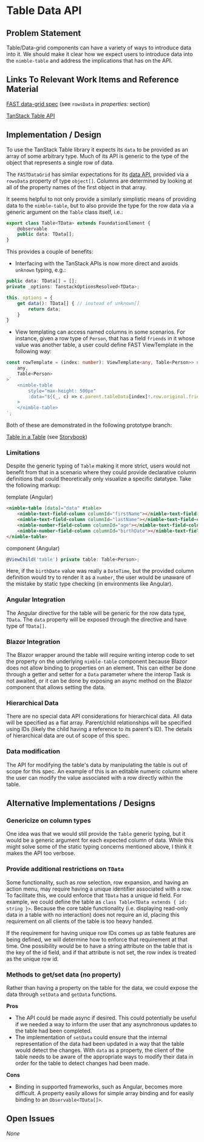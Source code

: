 # Table Data API

## Problem Statement

Table/Data-grid components can have a variety of ways to introduce data into it. We should make it clear how we expect users to introduce data into the `nimble-table` and address the implications that has on the API.

## Links To Relevant Work Items and Reference Material

[FAST data-grid spec](https://github.com/microsoft/fast/blob/master/packages/web-components/fast-foundation/src/data-grid/data-grid.spec.md) (see `rowsData` in _properties:_ section)

[TanStack Table API](https://tanstack.com/table/v8/docs/api/core/table)

## Implementation / Design

To use the TanStack Table library it expects its `data` to be provided as an array of some arbitrary type. Much of its API is generic to the type of the object that represents a single row of data.

The `FASTDataGrid` has similar expectations for its [data API](https://github.com/microsoft/fast/blob/416dc9167e9d41e6ffe11d87ed79b2f455357923/packages/web-components/fast-foundation/src/data-grid/data-grid.ts#L193), provided via a `rowsData` property of type `object[]`. Columns are determined by looking at all of the property names of the first object in that array.

It seems helpful to not only provide a similarly simplistic means of providing data to the `nimble-table`, but to also provide the type for the row data via a generic argument on the `Table` class itself, i.e.:

```ts
export class Table<TData> extends FoundationElement {
    @observable
    public data: TData[];
}
```

This provides a couple of benefits:

-   Interfacing with the TanStack APIs is now more direct and avoids `unknown` typing, e.g.:

```ts
public data: TData[] = [];
private _options: TanstackOptionsResolved<TData>;

this._options = {
    get data(): TData[] { // instead of unknown[]
        return data;
    }
}
```

-   View templating can access named columns in some scenarios. For instance, given a row type of `Person`, that has a field `friends` in it whose value was another table, a user could define FAST ViewTemplate in the following way:

```ts
const rowTemplate = (index: number): ViewTemplate<any, Table<Person>> => html<
    any,
    Table<Person>
>`
    <nimble-table
        style="max-height: 500px"
        :data="${(_, c) => c.parent.tableData[index]!.row.original.friends}"
    >
    </nimble-table>
`;
```

Both of these are demonstrated in the following prototype branch:

[Table in a Table](https://github.com/ni/nimble/blob/tanstack-table-in-table) (see [Storybook](https://60e89457a987cf003efc0a5b-wzissaavew.chromatic.com/iframe.html?args=&id=table--table-story&viewMode=story))

### Limitations

Despite the generic typing of `Table` making it more strict, users would not benefit from that in a scenario where they could provide declarative column definitions that could theoretically only visualize a specific datatype. Take the following markup:

template (Angular)

```html
<nimble-table [data]="data" #table>
    <nimble-text-field-column columnId="firstName"></nimble-text-field-column>
    <nimble-text-field-column columnId="lastName"></nimble-text-field-column>
    <nimble-number-field-column columnId="age"></nimble-text-field-column>
    <nimble-number-field-column columnId="birthDate"></nimble-text-field-column>
</nimble-table>
```

component (Angular)

```ts
@ViewChild('table') private table: Table<Person>;
```

Here, if the `birthDate` value was really a `DateTime`, but the provided column definition would try to render it as a `number`, the user would be unaware of the mistake by static type checking (in environments like Angular).

### Angular Integration

The Angular directive for the table will be generic for the row data type, `TData`. The `data` property will be exposed through the directive and have type of `TData[]`.

### Blazor Integration

The Blazor wrapper around the table will require writing interop code to set the property on the underlying `nimble-table` component because Blazor does not allow binding to properties on an element. This can either be done through a getter and setter for a `Data` parameter where the interop Task is not awaited, or it can be done by exposing an async method on the Blazor component that allows setting the data.

### Hierarchical Data

There are no special data API considerations for hierarchical data. All data will be specified as a flat array. Parent/child relationships will be specified using IDs (likely the child having a reference to its parent's ID). The details of hierarchical data are out of scope of this spec.

### Data modification

The API for modifying the table's data by manipulating the table is out of scope for this spec. An example of this is an editable numeric column where the user can modify the value associated with a row directly within the table.

## Alternative Implementations / Designs

### Genericize on column types

One idea was that we would still provide the `Table` generic typing, but it would be a generic argument for each expected column of data. While this might solve some of the static typing concerns mentioned above, I think it makes the API too verbose.

### Provide additional restrictions on `TData`

Some functionality, such as row selection, row expansion, and having an action menu, may require having a unique identifier associated with a row. To facilitate this, we could enforce that `TData` has a unique id field. For example, we could define the table as  `class Table<TData extends { id: string }>`. Because the core table functionality (i.e. displaying read-only data in a table with no interaction) does not require an id, placing this requirement on all clients of the table is too heavy handed.

If the requirement for having unique row IDs comes up as table features are being defined, we will determine how to enforce that requirement at that time. One possibility would be to have a string attribute on the table that is the key of the id field, and if that attribute is not set, the row index is treated as the unique row id.

### Methods to get/set data (no property)

Rather than having a property on the table for the data, we could expose the data through `setData` and `getData` functions.

**Pros**
- The API could be made async if desired. This could potentially be useful if we needed a way to inform the user that any asynchronous updates to the table had been completed.
- The implementation of `setData` could ensure that the internal representation of the data had been updated in a way that the table would detect the changes. With `data` as a property, the client of the table needs to be aware of the appropriate ways to modify their data in order for the table to detect changes had been made.

**Cons**
- Binding in supported frameworks, such as Angular, becomes more difficult. A property easily allows for simple array binding and for easily binding to an `Observable<TData[]>`.

## Open Issues

_None_
